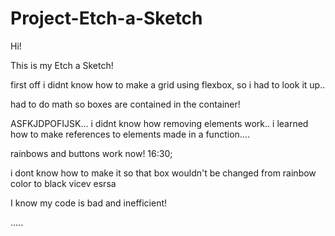 # Project-Etch-a-Sketch

Hi! 

This is my Etch a Sketch!


first off i didnt know how to make a grid using flexbox, so i had to look it up..

had to do math so boxes are contained in the container!

ASFKJDPOFIJSK... i didnt know how removing elements work.. i learned how to make references to elements made in a function....

rainbows and buttons work now! 16:30;

i dont know how to make it so that box wouldn't be changed from rainbow color to black vicev esrsa

I know my code is bad and inefficient!

.....

